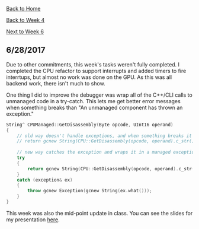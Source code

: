 [Back to Home](../../README.md)

[Back to Week 4](Week4.md)

[Next to Week 6](Week6.md)

## 6/28/2017

Due to other commitments, this week's tasks weren't fully completed. I completed the CPU refactor to support interrupts and added timers to fire interrtups, but almost no work was done on the GPU. As this was all backend work, there isn't much to show.

One thing I did to improve the debugger was wrap all of the C++/CLI calls to unmanaged code in a try-catch. This lets me get better error messages when something breaks than "An unmanaged component has thrown an exception."

```c++
String^ CPUManaged::GetDisassembly(Byte opcode, UInt16 operand)
{
	// old way doesn't handle exceptions, and when something breaks it isn't helpful
	// return gcnew String(CPU::GetDisassembly(opcode, operand).c_str());
    
	// new way catches the exception and wraps it in a managed exception for better debugging
	try
	{
		return gcnew String(CPU::GetDisassembly(opcode, operand).c_str());
	}
	catch (exception& ex)
	{
		throw gcnew Exception(gcnew String(ex.what()));
	}
}
```

This week was also the mid-point update in class. You can see the slides for my presentation [here](../Resources/Update.pptx).
